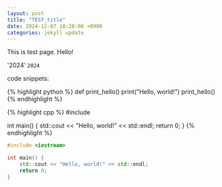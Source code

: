 ```yaml
---
layout: post
title: "TEST_title"
date: 2024-12-07 10:28:00 +0900
categories: jekyll update
---
```


This is test page. Hello!

'2024'
`2024`

code snippets:

{% highlight python %}
def print_hello()
  print("Hello, world!")
print_hello()
{% endhighlight %}

{% highlight cpp %}
#include <iostream>

int main() {
    std::cout << "Hello, world!" << std::endl;
    return 0;
}
{% endhighlight %}

```cpp
#include <iostream>

int main() {
    std::cout << "Hello, world!" << std::endl;
    return 0;
}
```
